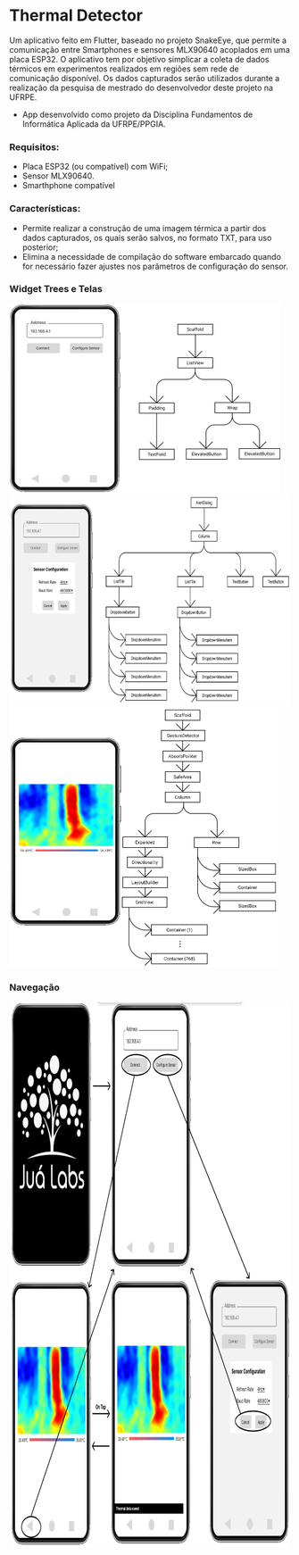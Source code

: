 # Thermal Detector


Um aplicativo feito em Flutter, baseado no projeto SnakeEye, que permite a comunicação entre Smartphones e sensores MLX90640 acoplados em uma placa ESP32. O aplicativo tem por objetivo simplicar a coleta de dados térmicos em experimentos realizados em regiões sem rede de comunicação disponível. Os dados capturados serão utilizados durante a realização da pesquisa de mestrado do desenvolvedor deste projeto na UFRPE.

- App desenvolvido como projeto da Disciplina Fundamentos de Informática Aplicada da UFRPE/PPGIA.

### Requisitos:

- Placa ESP32 (ou compatível) com WiFi;
- Sensor MLX90640.
- Smarthphone compatível

### Características:   

- Permite realizar a construção de uma imagem térmica a partir dos dados capturados, os quais serão salvos, no formato TXT, para uso posterior;
- Elimina a necessidade de compilação do software embarcado quando for necessário fazer ajustes nos parâmetros de configuração do sensor.

### Widget Trees e Telas

<img src="https://github.com/hermanodfc/thermal_detector/blob/master/images/WidgetTree1.png" width="487" height="339">
<img src="https://github.com/hermanodfc/thermal_detector/blob/master/images/WidgetTree2.png" width="682" height="378">
<img src="https://github.com/hermanodfc/thermal_detector/blob/master/images/WidgetTree3.png" width="481" height="466">

### Navegação

<img src="https://github.com/hermanodfc/thermal_detector/blob/master/images/Navegacao.png" width="980" height="979">
